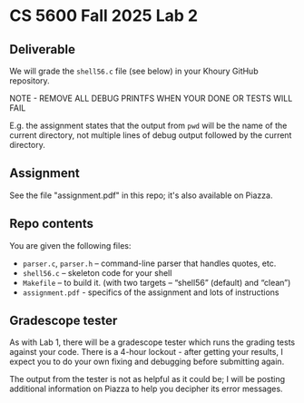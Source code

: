 # CS 5600 Fall 2025 Lab 2

## Deliverable
We will grade the `shell56.c` file (see below) in your Khoury GitHub repository.

NOTE - REMOVE ALL DEBUG PRINTFS WHEN YOUR DONE OR TESTS WILL FAIL

E.g. the assignment states that the output from `pwd` will be the name of the current directory, 
not multiple lines of debug output followed by the current directory. 

## Assignment
See the file "assignment.pdf" in this repo; it's also available on Piazza.

## Repo contents
You are given the following files:

* `parser.c`, `parser.h` – command-line parser that handles quotes, etc.
* `shell56.c` – skeleton code for your shell
* `Makefile` – to build it. (with two targets – “shell56” (default) and “clean”)
* `assignment.pdf` - specifics of the assignment and lots of instructions

## Gradescope tester
As with Lab 1, there will be a gradescope tester which runs the grading tests against your code. 
There is a 4-hour lockout - after getting your results, I expect you to do your own fixing 
and debugging before submitting again.

The output from the tester is not as helpful as it could be; I will be posting additional
information on Piazza to help you decipher its error messages.
